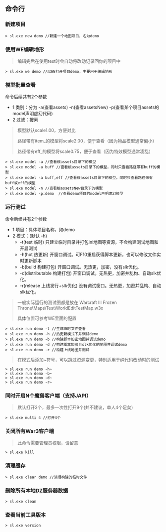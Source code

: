 ## 命令行

### 新建项目

```
> sl.exe new demo //新建一个地图项目，名为demo
```

### 使用WE编辑地形

> 编辑完后在使用test时会自动将改动记录回你的项目中

```
> sl.exe we demo //以WE打开项目demo，主要用于编辑地形
```

### 模型批量查看

命令后续共有2个参数

* 1 类别：分为 -a(查看assets) -n(查看assetsNew) -p(查看某个项目assets的model声明虚幻代码)
* 2 过滤：搜索

> 模型默认scale1.00，方便对比
>
> 路径带有item_的模型将scale2.00，便于查看（因为物品模型通常偏小）
>
> 路径带有eff_的模型将scale0.75，便于查看（因为特效模型通常凌乱）

```
> sl.exe model -a //查看根assets目录下的模型
> sl.exe model -a buff //查看根assets目录下的模型，同时只查看路径带有buff的模型
> sl.exe model -a buff,eff //查看根assets目录下的模型，同时只查看路径带有buff或eff的模型
> sl.exe model -n //查看根assetsNew目录下的模型
> sl.exe model -p:demo  //查看demo项目的model声明虚幻模型
```

### 运行测试

命令后续共有2个参数

* 1 项目：具体项目名称，如demo
* 2 模式：(默认 -h)
    * -t(test 临时) 只建立临时目录并打包ini地图等资源，不会构建测试地图和开启测试
    * -h(hot 热更新) 开窗口调试。可F10重启获得脚本更新，也可以修改文件实时更新脚本
    * -b(build 构建打包) 开窗口调试。无热更，加密，没有slk优化。
    * -d(distributable 构建打包) 开窗口调试。无热更，加密并乱构、自动slk优化。
    * -r(release 上线发行+slk优化) 没有调试窗口。无热更，加密并乱构、自动slk优化。

> 一般实际运行的测试图都是放在 Warcraft III Frozen Throne\Maps\Test\WorldEditTestMap.w3x
>
> 具体位置可参考WE里面的配置

```
> sl.exe run demo -t //生成临时文件查看
> sl.exe run demo -h //热更新模式下并调试demo
> sl.exe run demo -b //构建脚本加密地图并调试demo
> sl.exe run demo -d //构建脚本加密且slk优化的地图并调试demo
> sl.exe run demo -r //构建上线地图并测试
```

> 在模式后添加~符号，可以跳过资源变更，特别适用于纯代码改动时的测试
```
> sl.exe run demo -h~
> sl.exe run demo -b~
> sl.exe run demo -d~
> sl.exe run demo -r~
```

### 同时开启N个魔兽客户端（支持JAPI）

> 默认打开2个，最多一次性打开9个(并不建议，单人4个足矣)

```
> sl.exe multi 4 //打开4个
```

### 关闭所有War3客户端

> 此命令需要管理员权限，请留意

```
> sl.exe kill
```

### 清理缓存

```
> sl.exe clear demo //清理构建的临时文件
```

### 删除所有本地DZ服务器数据

```
> sl.exe clean
```

### 查看当前工具版本

```
> sl.exe version
```
